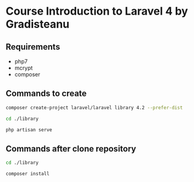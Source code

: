 # Course Introduction to Laravel 4 by Gradisteanu

## Requirements

- php7
- mcrypt
- composer

## Commands to create

```bash
composer create-project laravel/laravel library 4.2 --prefer-dist

cd ./library

php artisan serve
```

## Commands after clone repository

```bash
cd ./library

composer install
```

